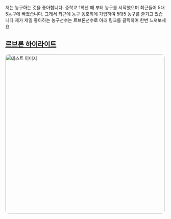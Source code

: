 

저는 농구하는 것을 좋아합니다. 중학교 1학년 때 부터 농구를 시작했으며 최근들어 5대5농구에 빠졌습니다.
그래서 최근에 농구 동호회에 가입하여 5대5 농구를 즐기고 있습니다 
제가 제일 좋아하는 농구선수는 르브론선수로 아래 링크를 클릭하여 한번 느껴보세요
## [르브론 하이라이트](https://www.youtube.com/watch?v=mUyzyIgzVpI&ab_channel=NBA)

<img src="/images/lebron.jpg" alt="테스트 이미지" style="width: 500px; border-radius: 10px;">



